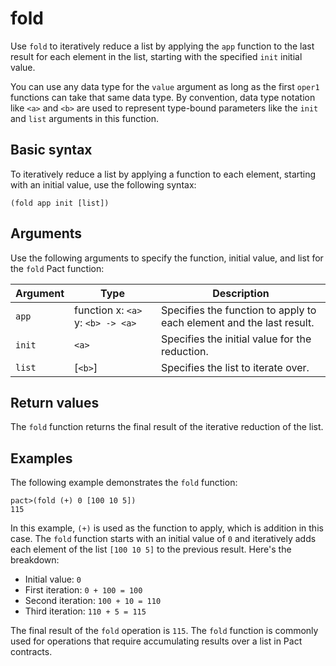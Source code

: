 # fold

Use `fold` to iteratively reduce a list by applying the `app` function to the last result for each element in the list, starting with the specified `init` initial value.

You can use any data type for the `value` argument as long as the first `oper1` functions can take that same data type.
By convention, data type notation like `<a>` and `<b>` are used to represent  type-bound parameters like the `init` and `list` arguments in this function.

## Basic syntax

To iteratively reduce a list by applying a function to each element, starting with an initial value, use the following syntax:

```pact
(fold app init [list])
```

## Arguments

Use the following arguments to specify the function, initial value, and list for the `fold` Pact function:

| Argument | Type       | Description                                       |
|----------|------------|---------------------------------------------------|
| `app` | function x: `<a>` y: `<b> -> <a>` | Specifies the function to apply to each element and the last result. |
| `init` | `<a>` | Specifies the initial value for the reduction. |
| `list` | [`<b>`] | Specifies the list to iterate over.               |

## Return values

The `fold` function returns the final result of the iterative reduction of the list.

## Examples

The following example demonstrates the `fold` function:

```pact
pact>(fold (+) 0 [100 10 5])
115
```

In this example, `(+)` is used as the function to apply, which is addition in this case. 
The `fold` function starts with an initial value of `0` and iteratively adds each element of the list `[100 10 5]` to the previous result. Here's the breakdown:

- Initial value: `0`
- First iteration: `0 + 100 = 100`
- Second iteration: `100 + 10 = 110`
- Third iteration: `110 + 5 = 115`

The final result of the `fold` operation is `115`. The `fold` function is commonly used for operations that require accumulating results over a list in Pact contracts.
